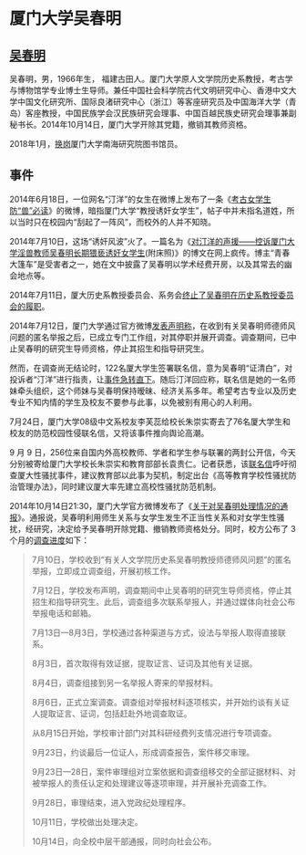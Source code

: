 # 厦门大学吴春明

## [吴春明](https://baike.baidu.com/item/%E5%90%B4%E6%98%A5%E6%98%8E/6900419)

吴春明，男，1966年生， 福建古田人。厦门大学原人文学院历史系教授，考古学与博物馆学专业博士生导师。兼任中国社会科学院古代文明研究中心、香港中文大学中国文化研究所、国际良渚研究中心（浙江）等客座研究员及中国海洋大学（青岛）客座教授，中国民族学会汉民族研究会理事、中国百越民族史研究会理事兼副秘书长。2014年10月14日，厦门大学开除其党籍，撤销其教师资格。

2018年1月，[换岗](https://web.archive.org/web/20180117065404/https://www.thepaper.cn/newsDetail_forward_1954518)厦门大学南海研究院图书馆员。

## 事件

2014年6月18日，一位网名“汀洋”的女生在微博上发布了一条《[考古女学生防“兽”必读](https://weibo.com/p/1001603722865064165191)》的微博，暗指厦门大学“教授诱奸女学生”，帖子中并未指名道姓，所以当时只在校园内“刮起了一阵风”，而校外的人并不知晓。

2014年7月10日，这场“诱奸风波”火了。一篇名为《[对汀洋的声援——控诉厦门大学淫兽教师吴春明长期猥亵诱奸女学生](http://blog.sina.com.cn/s/blog_135979fa30102uwrh.html)(附床照)》的博文在网上疯传。博主“青春大篷车”是受害者之一，她在文中披露了吴春明以学术经费开房，以及其常去的幽会地点等。

2014年7月11日，厦大历史系教授委员会、系务会[终止了吴春明在历史系教授委员会的履职](https://www.thepaper.cn/newsDetail_forward_1255496)。

2014年7月12日，厦门大学通过官方微博[发表声明称](https://weibo.com/p/1001603731458949834579)，在收到有关吴春明师德师风问题的匿名举报之后，已成立专门工作组，对其停职并展开调查。调查期间，已中止吴春明的研究生导师资格，停止其招生和指导研究生。

然而，在调查尚无结论时，122名厦大学生签署联名信，意为吴春明“证清白”，对投诉者“汀洋”进行指责，让[事件急转直下](https://www.thepaper.cn/newsDetail_forward_1257055)。随后汀洋回应称，联名信是她的一名师妹牵头组织，这个师妹与吴春明保持暧昧、经济关系多年。希望考古专业以及历史专业不知内情的学生及校友不要参与此事，以免被别有用心的人利用。

7月24日，厦门大学08级中文系校友李芙蕊给校长朱崇实寄去了76名厦大学生和校友的防范校园性侵联名信，又将该事件推向舆论高潮。

9 月 9 日，256位来自国内外高校教师、学者和学生参与联署的两封公开信，今天分别被寄给厦门大学校长朱崇实和教育部部长袁贵仁。记者获悉，该[联名信](](http://www.legaldaily.com.cn/index_article/content/2014-09/09/content_5754936.htm)
)呼吁彻查厦大性骚扰事件，建议教育部以此事为契机，制定出台《高等教育学校性骚扰防治管理办法》，同时建议厦大率先建立高校性骚扰防范机制。

2014年10月14日21:30，厦门大学官方微博发布了《[关于对吴春明处理情况的通报](https://weibo.com/p/1001603765687851059650)》。通报说，吴春明利用师生关系与女学生发生不正当性关系和对女学生性骚扰，经研究，决定给予吴春明开除党籍、撤销教师资格处分。同时，校方公布了 3 个月的[调查进度](http://news.163.com/14/1016/17/A8MNB9VC0001124J.html)如下：

> 7月10日，学校收到“有关人文学院历史系吴春明教授师德师风问题”的匿名举报，立即成立调查组，开展初核工作。
> 
> 7月12日，学校发布声明，调查期间中止吴春明的研究生导师资格，停止其招生和指导研究生。此后，调查组多次联系举报人，并通过媒体向社会公布举报电话和邮箱。
>
> 7月13日—8月3日，学校通过各种渠道与方式，设法与举报人取得直接联系。
>
> 8月3日，首次取得有效证据，提取证言、证词及其他有关证据。
>
> 8月4日，调查组接到另一名举报人寄来的举报材料。
>
> 8月6日，正式立案调查。调查组对举报材料逐项核实，并开始约谈有关证人提取证言、证词，包括赶赴外地调查取证。
>
> 从8月15日开始，学校审计部门对其科研经费列支情况进行专项调查。
>
> 9月23日，约谈最后一位证人，形成调查报告，案件移交审理。
>
> 9月23日—28日，案件审理组对立案依据和调查组移交的全部证据材料、对被举报人的责任认定和处理建议等逐项审理，并开展补充调查工作。
>
> 9月28日，审理结束，进入党政纪处理程序。
>
> 10月11日，学校做出处理决定。
>
> 10月14日，向全校中层干部通报，同时向社会公布。



